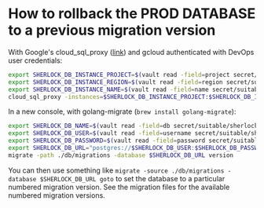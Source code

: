 # How to rollback the PROD DATABASE to a previous migration version

With Google's cloud_sql_proxy ([link](https://cloud.google.com/sql/docs/mysql/sql-proxy#install)) and gcloud authenticated with DevOps user credentials:
```bash
export SHERLOCK_DB_INSTANCE_PROJECT=$(vault read -field=project secret/suitable/sherlock/prod/postgres/instance)
export SHERLOCK_DB_INSTANCE_REGION=$(vault read -field=region secret/suitable/sherlock/prod/postgres/instance)
export SHERLOCK_DB_INSTANCE_NAME=$(vault read -field=name secret/suitable/sherlock/prod/postgres/instance)
cloud_sql_proxy -instances=$SHERLOCK_DB_INSTANCE_PROJECT:$SHERLOCK_DB_INSTANCE_REGION:$SHERLOCK_DB_INSTANCE_NAME=tcp:5432
```

In a new console, with golang-migrate (`brew install golang-migrate`):
```bash
export SHERLOCK_DB_NAME=$(vault read -field=db secret/suitable/sherlock/prod/postgres/sherlock-db-creds)
export SHERLOCK_DB_USER=$(vault read -field=username secret/suitable/sherlock/prod/postgres/sherlock-db-creds)
export SHERLOCK_DB_PASSWORD=$(vault read -field=password secret/suitable/sherlock/prod/postgres/sherlock-db-creds)
export SHERLOCK_DB_URL="postgres://$SHERLOCK_DB_USER:$SHERLOCK_DB_PASSWORD@localhost:5432/$SHERLOCK_DB_NAME?sslmode=disable"
migrate -path ./db/migrations -database $SHERLOCK_DB_URL version
```

You can then use something like `migrate -source ./db/migrations -database $SHERLOCK_DB_URL goto` to set the database to a particular numbered migration version.
See the migration files for the available numbered migration versions.